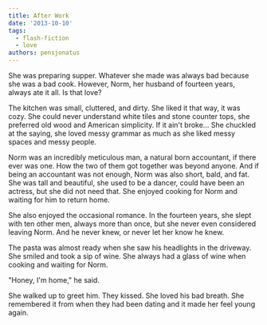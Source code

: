 ```yaml
---
title: After Work
date: '2013-10-10'
tags:
  - flash-fiction
  - love
authors: pensjonatus
---
```


She was preparing supper. Whatever she made was always bad because she was a bad
cook. However, Norm, her husband of fourteen years, always ate it all. Is that
love?

<!-- truncate -->

The kitchen was small, cluttered, and dirty. She liked it that way, it was cozy.
She could never understand white tiles and stone counter tops, she preferred old
wood and American simplicity. If it ain't broke... She chuckled at the saying,
she loved messy grammar as much as she liked messy spaces and messy people.

Norm was an incredibly meticulous man, a natural born accountant, if there ever
was one. How the two of them got together was beyond anyone. And if being an
accountant was not enough, Norm was also short, bald, and fat. She was tall and
beautiful, she used to be a dancer, could have been an actress, but she did not
need that. She enjoyed cooking for Norm and waiting for him to return home.

She also enjoyed the occasional romance. In the fourteen years, she slept with
ten other men, always more than once, but she never even considered leaving
Norm. And he never knew, or never let her know he knew.

The pasta was almost ready when she saw his headlights in the driveway. She
smiled and took a sip of wine. She always had a glass of wine when cooking and
waiting for Norm.

"Honey, I'm home," he said.

She walked up to greet him. They kissed. She loved his bad breath. She
remembered it from when they had been dating and it made her feel young again.
